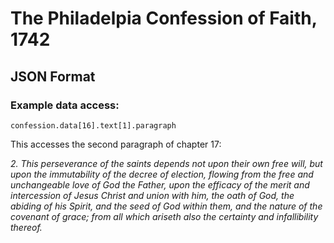 # The Philadelpia Confession of Faith, 1742
## JSON Format

### Example data access:

    confession.data[16].text[1].paragraph

This accesses the second paragraph of chapter 17:

  *2. This perseverance of the saints depends not upon their own free will, but upon the immutability of the decree of election, flowing from the free and unchangeable love of God the Father, upon the efficacy of the merit and intercession of Jesus Christ and union with him, the oath of God, the abiding of his Spirit, and the seed of God within them, and the nature of the covenant of grace; from all which ariseth also the certainty and infallibility thereof.*